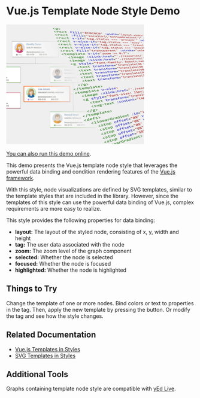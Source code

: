 # Vue.js Template Node Style Demo

<img src="../../resources/image/vuejstemplatenodestyle.png" alt="demo-thumbnail" height="320"/>

[You can also run this demo online](https://live.yworks.com/demos/style/vuejstemplatenodestyle/index.html).

This demo presents the Vue.js template node style that leverages the powerful data binding and condition rendering features of the [Vue.js framework](https://vuejs.org/v2/guide/index.html).

With this style, node visualizations are defined by SVG templates, similar to the template styles that are included in the library. However, since the templates of this style can use the powerful data binding of Vue.js, complex requirements are more easy to realize.

This style provides the following properties for data binding:

- **layout:** The layout of the styled node, consisting of x, y, width and height
- **tag:** The user data associated with the node
- **zoom:** The zoom level of the graph component
- **selected:** Whether the node is selected
- **focused:** Whether the node is focused
- **highlighted:** Whether the node is highlighted

## Things to Try

Change the template of one or more nodes. Bind colors or text to properties in the tag. Then, apply the new template by pressing the button. Or modify the tag and see how the style changes.

## Related Documentation

- [Vue.js Templates in Styles](https://docs.yworks.com/yfileshtml/#/dguide/custom-styles_vuejs-template-styles)
- [SVG Templates in Styles](https://docs.yworks.com/yfileshtml/#/dguide/custom-styles_template-styles)

## Additional Tools

Graphs containing template node style are compatible with [yEd Live](https://www.yworks.com/yed-live/).
